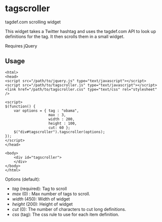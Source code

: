 tagscroller
=============

tagdef.com scrolling widget

This widget takes a Twitter hashtag and uses the tagdef.com API to look up
definitions for the tag. It then scrolls them in a small widget.

Requires jQuery

Usage
------------
   
    <html>
    <head>
    <script src="/path/to/jquery.js" type="text/javascript"></script>
    <script src="/path/to/tagscroller.js" type="text/javascript"></script>
    <link href="/path/to/tagscroller.css" type="text/css" rel="stylesheet" />

    <script>
    $(function() {
        var options = { tag : "obama",
                        max : 3,
                        width : 200,
                        height : 100,
                        cut: 60 };
        $("div#tagscroller").tagscroller(options);
    });
    </script>
    </head>

    <body>
        <div id="tagscroller">
        </div>
    </body>
    </html>




Options (default):
 *    *tag* (required): Tag to scroll
 *    *max* (0) : Max number of tags to scroll.
 *    *width* (450): Width of widget 
 *    *height* (200): Height of widget 
 *    *cut* (0): The number of characters to cut long definitions.
 *    *css* (tag): The css rule to use for each item definition.



